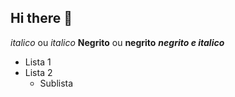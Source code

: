 ## Hi there 👋
<!-- Cabeçalhos -->
<!--# Título 1
## Título 2
### Título 3
#### Título 4
##### Título 5
###### Título 6 -->

*italico* ou _italico_
**Negrito** ou __negrito__
___negrito e italico___

- Lista 1
- Lista 2
  - Sublista

<!--
**Cainann07/Cainann07** is a ✨ _special_ ✨ repository because its `README.md` (this file) appears on your GitHub profile.

Here are some ideas to get you started:

- 🔭 I’m currently working on ...
- 🌱 I’m currently learning ...
- 👯 I’m looking to collaborate on ...
- 🤔 I’m looking for help with ...
- 💬 Ask me about ...
- 📫 How to reach me: ...
- 😄 Pronouns: ...
- ⚡ Fun fact: ...
-->
